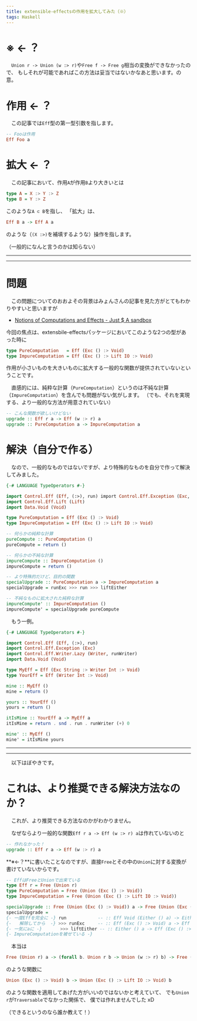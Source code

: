 ```yaml
---
title: extensible-effectsの作用を拡大してみた（※）
tags: Haskell
---
```


# ※ ← ？
　`Union r -> Union (w :> r)`や`Free f -> Free g`相当の変換ができなかったので、
もしそれが可能であればこの方法は妥当ではないかなあと思います。の意。


# 作用 ← ？
　この記事では`Eff`型の第一型引数を指します。


```haskell
-- Fooは作用
Eff Foo a
```


# 拡大 ← ？
　この記事において、作用`A`が作用`B`より大きいとは

```haskell
type A = X :> Y :> Z
type B = Y :> Z
```

このような`A ⊂ B`を指し、 「拡大」は、

```haskell
Eff B a -> Eff A a
```

のような（`(X :>)`を補填するような）操作を指します。

（一般的になんと言うのかは知らない）

- - -
- - -

# 問題
　この問題についてのおおよその背景はみょんさんの記事を見た方がとてもわかりやすいと思いますが

- [Notions of Computations and Effects - Just $ A sandbox](http://myuon-myon.hatenablog.com/entry/2017/07/15/200203)

今回の焦点は、extensbile-effectsパッケージにおいてこのような2つの型があった時に

```haskell
type PureComputation   = Eff (Exc () :> Void)
type ImpureComputation = Eff (Exc () :> Lift IO :> Void)
```

作用が小さいものを大きいものに拡大する一般的な関数が提供されていないということです。

　直感的には、純粋な計算（`PureComputation`）というのは不純な計算（`ImpureComputation`）を含んでも問題がない気がします。
（でも、それを実現する、より一般的な方法が用意されていない）

```haskell
-- こんな関数が欲しいけどない
upgrade :: Eff r a -> Eff (w :> r) a
upgrade :: PureComputation a -> ImpureComputation a
```


# 解決（自分で作る）
　なので、一般的なものではないですが、より特殊的なものを自分で作って解決してみました。

```haskell
{-# LANGUAGE TypeOperators #-}

import Control.Eff (Eff, (:>), run) import Control.Eff.Exception (Exc, runExc, liftEither)
import Control.Eff.Lift (Lift)
import Data.Void (Void)

type PureComputation = Eff (Exc () :> Void)
type ImpureComputation = Eff (Exc () :> Lift IO :> Void)

-- 何らかの純粋な計算
pureCompute :: PureComputation ()
pureCompute = return ()

-- 何らかの不純な計算
impureCompute :: ImpureComputation ()
impureCompute = return ()

-- より特殊的だけど、目的の関数
specialUpgrade :: PureComputation a -> ImpureComputation a
specialUpgrade = runExc >>> run >>> liftEither

-- 不純なものに拡大された純粋な計算
impureCompute' :: ImpureComputation ()
impureCompute' = specialUpgrade pureCompute
```

　もう一例。

```haskell
{-# LANGUAGE TypeOperators #-}

import Control.Eff (Eff, (:>), run)
import Control.Eff.Exception (Exc)
import Control.Eff.Writer.Lazy (Writer, runWriter)
import Data.Void (Void)

type MyEff = Eff (Exc String :> Writer Int :> Void)
type YourEff = Eff (Writer Int :> Void)

mine :: MyEff ()
mine = return ()

yours :: YourEff ()
yours = return ()

itIsMine :: YourEff a -> MyEff a
itIsMine = return . snd . run . runWriter (+) 0

mine' :: MyEff ()
mine' = itIsMine yours
```

- - -
- - -

　以下はぼやきです。


# これは、より推奨できる解決方法なのか？
　これが、より推奨できる方法なのかがわかりません。

　なぜならより一般的な関数`Eff r a -> Eff (w :> r) a`は作れていないのと

```haskell
-- 作れなかった！
upgrade :: Eff r a -> Eff (w :> r) a
```

**※←？**に書いたことなのですが、直接`Free`とその中の`Union`に対する変換が書けていないからです。

```haskell
-- EffはFreeとUnionで出来ている
type Eff r = Free (Union r)
type PureComputation = Free (Union (Exc () :> Void))
type ImpureComputation = Free (Union (Exc () :> Lift IO :> Void))

specialUpgrade :: Free (Union (Exc () :> Void)) a -> Free (Union (Exc () :> Lift IO :> Void)) a
specialUpgrade =
{- 一度Effを完全に -} run            -- :: Eff Void (Either () a) -> Either () a
{-   解除してから  -} >>> runExc     -- :: Eff (Exc () :> Void) a -> Eff Void (Either () a)
{- 一気にaに -}       >>> liftEither -- :: Either () a -> Eff (Exc () :> Lift IO :> Void) a
{- ImpureComputationを被せている -}
```

　本当は

```haskell
Free (Union r) a -> (forall b. Union r b -> Union (w :> r) b) -> Free (Union (w :> r)) a
```

のような関数に

```haskell
Union (Exc () :> Void) b -> Union (Exc () :> Lift IO :> Void) b
```

のような関数を適用してあげた方がいいのではないかと考えていて、
でも`Union r`が`Traversable`でなかった関係で、
僕では作れませんでした xD

（できるというのなら誰か教えて！）
